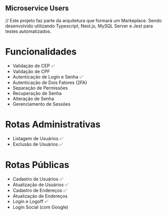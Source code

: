 ## Microservice Users

// Este projeto faz parte da arquitetura que formará um Markeplace. Sendo desenvolvido utilizando Typescript, Nest.js, MySQL Server e Jest para testes automatizados.

# Funcionalidades

- Validação de CEP ✅
- Validação de CPF
- Autenticação de Login e Senha ✅
- Autenticação de Dois Fatores (2FA)
- Separação de Permissões
- Recuperação de Senha
- Alteração de Senha
- Gerenciamento de Sessões

# Rotas Administrativas

- Listagem de Usuários ✅
- Exclusão de Usuários ✅

# Rotas Públicas

- Cadastro de Usuários ✅
- Atualização de Usuários ✅
- Cadastro de Endereços ✅
- Atualização de Endereços
- Login e Logoff ✅
- Login Social (com Google)
